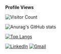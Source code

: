 **Profile Views**

![Visitor Count](https://profile-counter.glitch.me/{mertcanft}/count.svg)

![Anurag's GitHub stats](https://github-readme-stats.vercel.app/api?username=mertcanft&show_icons=true)

[![Top Langs](https://github-readme-stats.vercel.app/api/top-langs/?username=mertcanft&layout=compact)](https://github.com/mertcanft/github-readme-stats)

[<img alt="LinkedIn" src="https://img.shields.io/badge/linkedin%20-%230077B5.svg?&style=for-the-badge&logo=linkedin&logoColor=white"/>](https://www.linkedin.com/in/mertcanft/) [<img alt="Gmail" src="https://img.shields.io/badge/@MERTCANFT@GMAİL.COM-D14836?style=for-the-badge&logo=gmail&logoColor=white" />](mertcanft@gmail.com)
